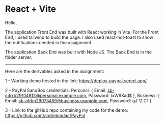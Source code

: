 # React + Vite

Hello,

The application Front End was built with React working in Vite.
For the Front End, i used tailwind to build the page.
I also used react-hot-toast to show the notifications needed in the assignment.

The application Back End was built with Node JS.
The Back End is in the folder server.

---------------------------------------------------------------------------------
Here are the derivables asked in the assignment:

1 - Working demo hosted in the link: https://deploy-paypal.vercel.app/

2 - PayPal SandBox credentials:
    Personal: 
    {
        Email: sb-cdrrb29104813@personal.example.com,
        Password: txW9Xad$
    },
    Business:
    {
        Email: sb-ofrlm29075459@business.example.com,
        Password: qJ'!Z.C1
    }

3 - Link to the gitHub repo containing my code for the demo: https://github.com/andrebmdac/PayPal



